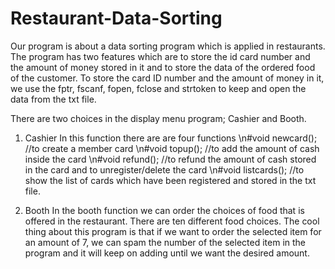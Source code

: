 # Restaurant-Data-Sorting

Our program is about a data sorting program which is applied in restaurants. The program has two features which are to store the id card number and the amount of money stored in it and to store the data of the ordered food of the customer. To store the card ID number and the amount of money in it, we use the fptr, fscanf, fopen, fclose and strtoken to keep and open the data from the txt file. 

There are two choices in the display menu program; Cashier and Booth.
1. Cashier
In this function there are are four functions
\n#void newcard(); //to create a member card
\n#void topup(); //to add the amount of cash inside the card
\n#void refund(); //to refund the amount of cash stored in the card and to unregister/delete the card
\n#void listcards(); //to show the list of cards which have been registered and stored in the txt file.

2. Booth
In the booth function we can order the choices of food that is offered in the restaurant. There are ten different food choices. The cool thing about this program is that if we want to order the selected item for an amount of 7, we can spam the number of the selected item in the program and it will keep on adding until we want the desired amount.  

